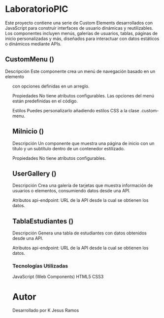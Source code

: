 # LaboratorioPIC

Este proyecto contiene una serie de Custom Elements desarrollados con JavaScript para construir interfaces de usuario dinámicas y reutilizables. Los componentes incluyen menús, galerías de usuarios, tablas, páginas de inicio personalizadas y más, diseñados para interactuar con datos estáticos o dinámicos mediante APIs.

## CustomMenu (<mi-menu>)
Descripción
Este componente crea un menú de navegación basado en un elemento <ul> con opciones definidas en un arreglo.

Propiedades
No tiene atributos configurables. Las opciones del menú están predefinidas en el código.

<mi-menu></mi-menu>
Estilos
Puedes personalizarlo añadiendo estilos CSS a la clase .custom-menu.


## MiInicio (<mi-inicio>)
Descripción
Un componente que muestra una página de inicio con un título y un subtítulo dentro de un contenedor estilizado.

Propiedades
No tiene atributos configurables.

<mi-inicio></mi-inicio>


## UserGallery (<user-gallery>)
Descripción
Crea una galería de tarjetas que muestra información de usuarios o elementos, consumiendo datos desde una API.

Atributos
api-endpoint: URL de la API desde la cual se obtienen los datos.

<user-gallery api-endpoint="https://pokeapi.co/api/v2/pokemon?limit=10"></user-gallery>

## TablaEstudiantes (<mi-tablita>)
Descripción
Genera una tabla de estudiantes con datos obtenidos desde una API.

Atributos
api-endpoint: URL de la API desde la cual se obtienen los datos.


<mi-tablita api-endpoint="https://jsonplaceholder.typicode.com/users"></mi-tablita>

### Tecnologías Utilizadas
JavaScript (Web Components)
HTML5
CSS3

# Autor
Desarrollado por K Jesus Ramos
